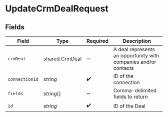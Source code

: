 # UpdateCrmDealRequest


## Fields

| Field                                                           | Type                                                            | Required                                                        | Description                                                     |
| --------------------------------------------------------------- | --------------------------------------------------------------- | --------------------------------------------------------------- | --------------------------------------------------------------- |
| `crmDeal`                                                       | [shared.CrmDeal](../../models/shared/crmdeal.md)                | :heavy_minus_sign:                                              | A deal represents an opportunity with companies and/or contacts |
| `connectionId`                                                  | *string*                                                        | :heavy_check_mark:                                              | ID of the connection                                            |
| `fields`                                                        | *string*[]                                                      | :heavy_minus_sign:                                              | Comma-delimited fields to return                                |
| `id`                                                            | *string*                                                        | :heavy_check_mark:                                              | ID of the Deal                                                  |